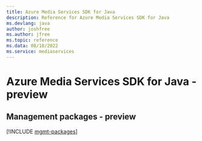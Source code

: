 ```yaml
---
title: Azure Media Services SDK for Java
description: Reference for Azure Media Services SDK for Java
ms.devlang: java
author: joshfree
ms.author: jfree
ms.topic: reference
ms.data: 08/18/2022
ms.service: mediaservices
---
```

# Azure Media Services SDK for Java - preview

## Management packages - preview
[!INCLUDE [mgmt-packages](media-services-mgmt-index.md)]